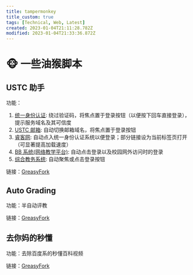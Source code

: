 ```yaml
---
title: tampermonkey
title_custom: true
tags: [Technical, Web, Latest]
created: 2023-01-04T21:11:28.782Z
modified: 2023-01-04T21:33:36.872Z
---
```


# 🐵 一些油猴脚本

## USTC 助手

功能：

1. [统一身份认证](https://passport.ustc.edu.cn/): 绕过验证码，将焦点置于登录按钮（以便按下回车直接登录），提示服务域名及其可信度
2. [USTC 邮箱](https://mail.ustc.edu.cn/): 自动切换邮箱域名，将焦点置于登录按钮
3. [睿客网](https://rec.ustc.edu.cn/): 自动点入统一身份认证系统以便登录；部分链接设为当前标签页打开（可显著提高加载速度）
4. [BB 系统(网络教学平台)](https://www.bb.ustc.edu.cn/): 自动点击登录以及校园网外访问时的登录
5. [综合教务系统](https://jw.ustc.edu.cn/): 自动聚焦或点击登录按钮

链接：[GreasyFork](https://greasyfork.org/zh-CN/scripts/453530-ustc-helper)

## Auto Grading

功能：半自动评教

链接：[GreasyFork](https://greasyfork.org/zh-CN/scripts/457282-auto-grading)

## 去你妈的秒懂

功能：去除百度系的秒懂百科视频

链接：[GreasyFork](https://greasyfork.org/zh-CN/scripts/430869-%E5%8E%BB%E4%BD%A0%E5%A6%88%E7%9A%84%E7%A7%92%E6%87%82)